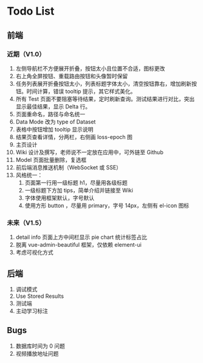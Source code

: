 # Todo List

## 前端

### 近期（V1.0）

1. 左侧导航栏不方便展开折叠，按钮太小且位置不合适，图标更改
2. 右上角全屏按钮、重载路由按钮和头像暂时保留
3. 任务列表展开折叠按钮太小，列表标题字体太小，清空按钮靠右，增加刷新按钮。时间计算，错误 tooltip 提示，其它样式美化。
4. 所有 Test 页面不要阻塞等待结果，定时刷新查询。测试结果进行对比，突出显示最佳结果，显示 Delta 行。
5. 页面重命名，路径与命名统一
6. Data Mode 改为 type of Dataset
7. 表格中按钮增加 tooltip 显示说明
8. 结果页查看详情，分两栏，右侧画 loss-epoch 图
9. 主页设计
10. Wiki 设计及撰写，老师说不一定放在应用中，可外链至 Github
11. Model 页面批量删除，复选框
12. 前后端消息推送机制（WebSocket 或 SSE）
13. 风格统一：
    1. 页面第一行用一级标题 h1，尽量用各级标题
    2. 一级标题下方加 tips，简单介绍并链接至 Wiki
    3. 字体使用框架默认，字号默认
    4. 使用方形 button ，尽量用 primary，字号 14px，左侧有 el-icon 图标

### 未来（V1.5）

1. detail info 页面上方中间栏显示 pie chart 统计标签占比
2. 脱离 vue-admin-beautiful 框架，仅依赖 element-ui
3. 考虑可视化方式

## 后端

1. 调试模式
2. Use Stored Results
3. 测试端
4. 主动学习标注

## Bugs

1. 数据库时间为 0 问题
2. 视频播放地址问题

